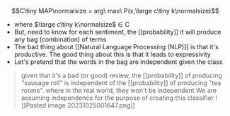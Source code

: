 $$C\tiny MAP\normalsize = arg\ max\ P(x,\large c\tiny k\normalsize)$$
- where $\large c\tiny k\normalsize$ ∈ C
- But, need to know for each sentiment, the [[probability]] it will produce any bag (combination) of terms
- The bad thing about [[Natural Language Processing (NLP)]] is that it's productive. The good thing about this is that it leads to expressivity
- Let's pretend that the words in the bag are independent given the class
>	given that it's a bad (or good) review, the [[probability]] of producing "sausage roll" is independent of the [[probability]] of producing "tea rooms".
>		where in the real world, they won't be independent
>	We are assuming independence for the purpose of creating this classifier
>	![[Pasted image 20231025001647.png]]

